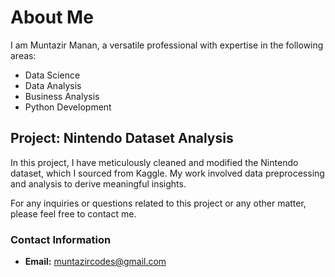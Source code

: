 # About Me

I am Muntazir Manan, a versatile professional with expertise in the following areas:

- Data Science
- Data Analysis
- Business Analysis
- Python Development

## Project: Nintendo Dataset Analysis

In this project, I have meticulously cleaned and modified the Nintendo dataset, which I sourced from Kaggle. My work involved data preprocessing and analysis to derive meaningful insights.

For any inquiries or questions related to this project or any other matter, please feel free to contact me.

### Contact Information

- **Email:** [muntazircodes@gmail.com](mailto:muntazircodes@gmail.com)

